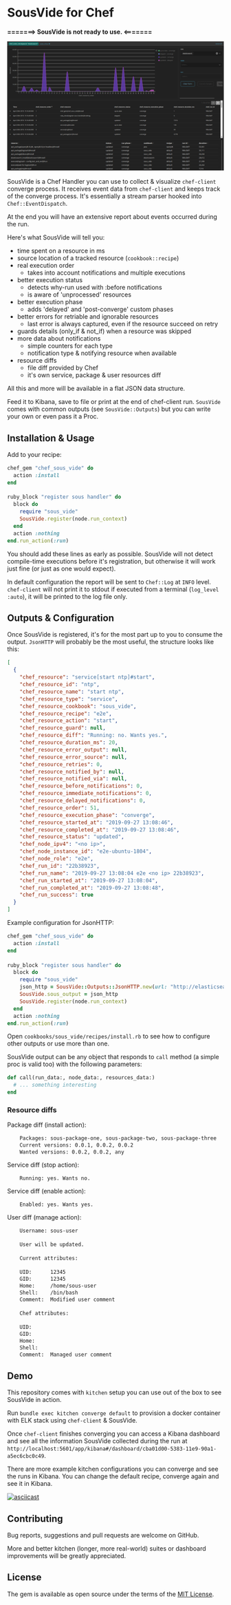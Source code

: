 # SousVide for Chef

**=======> SousVide is not ready to use. <=======**


![SousVide example dashboard](media/kibana-dashboard.png?raw=true)

SousVide is a Chef Handler you can use to collect & visualize `chef-client` converge process. It receives event data from `chef-client` and keeps track of the converge process. It's essentially a stream parser hooked into `Chef::EventDispatch`.

At the end you will have an extensive report about events occurred during the run.

Here's what SousVide will tell you:

* time spent on a resource in ms
* source location of a tracked resource (`cookbook::recipe`)
* real execution order
  - takes into account notifications and multiple executions
* better execution status
  - detects why-run used with :before notifications
  - is aware of 'unprocessed' resources
* better execution phase
  - adds 'delayed' and 'post-converge' custom phases
* better errors for retriable and ignorable resources
  - last error is always captured, even if the resource succeed on retry
* guards details (only_if & not_if) when a resource was skipped
* more data about notifications
  - simple counters for each type
  - notification type & notifying resource when available
* resource diffs
  - file diff provided by Chef
  - it's own service, package & user resources diff

All this and more will be available in a flat JSON data structure.

Feed it to Kibana, save to file or print at the end of chef-client run. `SousVide` comes with common outputs (see `SousVide::Outputs`) but you can write your own or even pass it a Proc.

## Installation & Usage

Add to your recipe:

```ruby
chef_gem "chef_sous_vide" do
  action :install
end

ruby_block "register sous handler" do
  block do
    require "sous_vide"
    SousVide.register(node.run_context)
  end
  action :nothing
end.run_action(:run)
```

You should add these lines as early as possible. SousVide will not detect compile-time executions before it's registration, but otherwise it will work just fine (or just as one would expect).

In default configuration the report will be sent to `Chef::Log` at `INFO` level. `chef-client` will not print it to stdout if executed from a terminal (`log_level :auto`), it will be printed to the log file only.

## Outputs & Configuration

Once SousVide is registered, it's for the most part up to you to consume the output. `JsonHTTP` will probably be the most useful, the structure looks like this:

```json
[
  {
    "chef_resource": "service[start ntp]#start",
    "chef_resource_id": "ntp",
    "chef_resource_name": "start ntp",
    "chef_resource_type": "service",
    "chef_resource_cookbook": "sous_vide",
    "chef_resource_recipe": "e2e",
    "chef_resource_action": "start",
    "chef_resource_guard": null,
    "chef_resource_diff": "Running: no. Wants yes.",
    "chef_resource_duration_ms": 20,
    "chef_resource_error_output": null,
    "chef_resource_error_source": null,
    "chef_resource_retries": 0,
    "chef_resource_notified_by": null,
    "chef_resource_notified_via": null,
    "chef_resource_before_notifications": 0,
    "chef_resource_immediate_notifications": 0,
    "chef_resource_delayed_notifications": 0,
    "chef_resource_order": 51,
    "chef_resource_execution_phase": "converge",
    "chef_resource_started_at": "2019-09-27 13:08:46",
    "chef_resource_completed_at": "2019-09-27 13:08:46",
    "chef_resource_status": "updated",
    "chef_node_ipv4": "<no ip>",
    "chef_node_instance_id": "e2e-ubuntu-1804",
    "chef_node_role": "e2e",
    "chef_run_id": "22b38923",
    "chef_run_name": "2019-09-27 13:08:04 e2e <no ip> 22b38923",
    "chef_run_started_at": "2019-09-27 13:08:04",
    "chef_run_completed_at": "2019-09-27 13:08:48",
    "chef_run_success": true
  }
]
```

Example configuration for JsonHTTP:

```ruby
chef_gem "chef_sous_vide" do
  action :install
end

ruby_block "register sous handler" do
  block do
    require "sous_vide"
    json_http = SousVide::Outputs::JsonHTTP.new(url: "http://elasticsearch:3000")
    SousVide.sous_output = json_http
    SousVide.register(node.run_context)
  end
  action :nothing
end.run_action(:run)
```

Open `cookbooks/sous_vide/recipes/install.rb` to see how to configure other outputs or use more than one.

SousVide output can be any object that responds to `call` method (a simple proc is valid too) with the following parameters:

```ruby
def call(run_data:, node_data:, resources_data:)
  # ... something interesting
end
```

### Resource diffs

Package diff (install action):
```
    Packages: sous-package-one, sous-package-two, sous-package-three
    Current versions: 0.0.1, 0.0.2, 0.0.2
    Wanted versions: 0.0.2, 0.0.2, any
```

Service diff (stop action):
```
    Running: yes. Wants no.
```

Service diff (enable action):
```
    Enabled: yes. Wants yes.
```

User diff (manage action):
```
    Username: sous-user

    User will be updated.

    Current attributes:

    UID:      12345
    GID:      12345
    Home:     /home/sous-user
    Shell:    /bin/bash
    Comment:  Modified user comment

    Chef attributes:

    UID:
    GID:
    Home:
    Shell:
    Comment:  Managed user comment
```

## Demo

This repository comes with `kitchen` setup you can use out of the box to see SousVide in action.

Run `bundle exec kitchen converge default` to provision a docker container with ELK stack using `chef-client` & SousVide.

Once `chef-client` finishes converging you can access a Kibana dashboard and see all the information SousVide collected during the run at `http://localhost:5601/app/kibana#/dashboard/cba01d00-5383-11e9-90a1-a5ec6cbc0c49`.

There are more example kitchen configurations you can converge and see the runs in Kibana. You can change the default recipe, converge again and see it in Kibana.

[![asciicast](https://asciinema.org/a/RerbmOQ5FzZisOM312zarxcYX.svg)](https://asciinema.org/a/RerbmOQ5FzZisOM312zarxcYX)

## Contributing

Bug reports, suggestions and pull requests are welcome on GitHub.

More and better kitchen (longer, more real-world) suites or dashboard improvements will be greatly appreciated.

## License

The gem is available as open source under the terms of the [MIT License](https://opensource.org/licenses/MIT).
